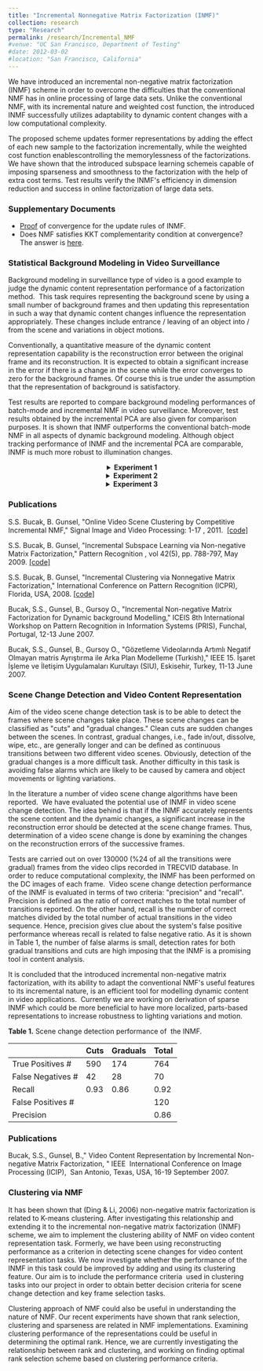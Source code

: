 ```yaml
---
title: "Incremental Nonnegative Matrix Factorization (INMF)"
collection: research
type: "Research"
permalink: /research/Incremental_NMF
#venue: "UC San Francisco, Department of Testing"
#date: 2012-03-02
#location: "San Francisco, California"
---
```



We have introduced an incremental non-negative matrix factorization (INMF) scheme in order to overcome
the difficulties that the conventional NMF has in online processing of large data sets. Unlike the conventional
NMF, with its incremental nature and weighted cost function, the introduced INMF successfully utilizes adaptability
to dynamic content changes with a low computational complexity.

The proposed scheme updates former representations by adding the effect of each new sample to the factorization incrementally, 
while the weighted cost function enablescontrolling the memorylessness of the factorizations. We have shown that the introduced 
subspace learning schemeis capable of imposing sparseness and smoothness to the factorization with the help of extra cost terms.
Test results verify the INMF's efficiency in dimension reduction and success in online factorization of large data sets.


### Supplementary Documents

* [Proof](INMF_conv_proof.pdf) of convergence for the update rules of INMF.
* Does NMF satisfies KKT complementarity condition at convergence? The answer is [here](KKT.pdf).

### Statistical Background Modeling in Video Surveillance

Background modeling in surveillance type of video is a good example to judge the dynamic content representation
performance of a factorization method.  This task requires representing the background scene by using a small
number of background frames and then updating this representation in such a way that dynamic content changes
influence the representation appropriately. These changes include entrance / leaving of an object into / from
the scene and variations in object motions.

Conventionally, a quantitative measure of the dynamic content representation capability is the reconstruction
error between the original frame and its reconstruction. It is expected to obtain a significant increase in the
error if there is a change in the scene while the error converges to zero for the background frames. Of course
this is true under the assumption that the representation of background is satisfactory.

Test results are reported to compare background modeling performances of batch-mode and incremental NMF in video
surveillance. Moreover, test results obtained by the incremental PCA are also given for comparison purposes. It
is shown that INMF outperforms the conventional batch-mode NMF in all aspects of dynamic background modeling.
Although object tracking performance of INMF and the incremental PCA are comparable, INMF is much more robust
to illumination changes.




<!--- Using a bit of html here, in order to achieve middle aligned text. --->

<details><summary align = "center"><b>Experiment 1</b></summary>
<p>
<p align = "center"><b>
Adaptibility To Dynamic Content Changes
	</b></p>
In order to justify the INMF representations’ capability of adaptation to dynamic data variations, a test video
sequence which contains mobile foreground objects are used. In video surveillance applications, initially a background
model is constructed and if there is a foreground object or motion in the scene, for instance if an object enters to
the scene or an initially stable object in the background starts moving, the deviations from the background model
are tracked. On the other hand, after a mobile object exits from the scene, or stops thus turns into a background
object, a powerful online factorization scheme should be capable of adapting the representation according to these
changes. 
	These changes are referred as dynamic content changes and could be considered as local variations from
the observed model. That is, the observed samples are not globally changed but only a local region of data experiences
variations. So, when the samples (frames) containing foreground objects (local variations) are projected onto
the background model, these deviations from the original factorization can be measured. Alternatively, after
reconstructing each frame by using the factorization of the background model, the deviations from the background
can be found by calculating the reconstruction error. We have constructed difference images by substituting the
reconstructed image from the original frame. By this method, we aim to detect the foreground objects (if exist) in the scene.
	
<!--- Here, we compare the performances of incremental non-negative matrix factorization (INMF) and the conventional non-negative
matrix factorization (INMF) in adaptability to dynamic content changes. We have 2 videos which are made up of difference images. --->

<!---According to the videos above, it is clear that INMF outperforms NMF in this task. In the NMF video, it can be seen that NMF 
fails to  update the background model successfully. Because of this, after a mobile object stops and becomes a background 
object, it still exists in the second video. On the other hand, INMF successfully forms representations in which foreground
objects and background are seperated. --->

</p>
</details>



<details><summary align = "center"><b>Experiment 2</b></summary>
<p>
<p align = "center"><b>
Robustness To Illuminaton Changes
	</b></p>
	Background modeling in outdoor surveillance video sequences may be more challenging as the illumination is 
very likely to change throughout the scene. The variations in the background model caused by illumination changes are 
global. In fact, illumination changes result in a shift at intensity values of majority of the pixels, resulting in a
significant change in their mean value. Therefore, intense illumination changes are difficult to handle because
of the deviations they cause on the observed data.
	<!--- We have evaluated the incremental factorization performance under severe illumination changes. A comparison between the incremental non-negative matrix factorization (INMF) and incremental principle component analysis (IPCA) has been performed for the weighting functions (1- α) and α. In order to make the differences more visible, α is chosen as 0.05. The following videos are made up of difference frames which are taken from a scene where there is no foreground object or motion, except the illumination changes. It is clear that the INMF is more robust to global data changes compared to IPCA, for the effects of illumination change are less in the INMF video. --->

</p>
</details>


<details><summary align = "center"><b>Experiment 3</b></summary>
<p>
<p align = "center"><b>
Inremental Learning By Incremental Non-Negative Matrix Factorization
	</b></p>
	Once the representations (i.e. matrices W and H) are obtained for a group of observations, INMF aims to update
the former representations according to the new samples.  In video surveillance application, we try to model the background
in the scene and update the background model as the dynamic content of the video changes. So, whenever a new farme is acquired,
the mixing matrix W, which in fact reflects the characteristics of the scene, is updated by including the effect of the new
frame. So for each new sample in the incremental algorithm, the mixing matrix W experiences some changes depending on the video
content.
	<!--- In our video surveillence application, since the rank (r) is chosen as 2, W  has 2 columns. Each column of matrix W
is a basis image of the scene. So, after obtaining the basis images for each step, we have constructed 2 video sequences by
making each of the basis vactors a video frame in order to observe the changes in the basis images. The first video contains
the basis images obtained from the first column of W whereas the second one is constructed from the basis images retrieved from
the second column of W.  The changes in the content of the scene are successfully reflected to the basis images as it can be seen
in the following video sequences. --->
</p>
</details>


<!--- Back to markdown style. --->

### Publications

S.S. Bucak, B. Gunsel, "Online Video Scene Clustering by Competitive Incremental NMF," Signal Image and Video 
Processing: 1-17 , 2011.  [[code]](comp_INMF.zip)

S.S. Bucak, B. Gunsel, "Incremental Subspace Learning via Non-negative Matrix Factorization," Pattern 
Recognition , vol 42(5), pp. 788-797, May 2009. [[code]](INMF.zip)

S.S. Bucak, B. Gunsel, "Incremental Clustering via Nonnegative Matrix Factorization," International Conference 
on Pattern Recognition (ICPR), Florida, USA, 2008. [[code]](inc_INMF.zip)

Bucak, S.S., Gunsel, B., Gursoy O., "Incremental Non-negative Matrix Factorization for Dynamic background
Modelling," ICEIS 8th International Workshop on Pattern Recognition in Information Systems (PRIS), Funchal, Portugal, 12-13 June 2007.

Bucak, S.S., Gunsel, B., Gursoy O., "Gözetleme Videolarında Artımlı Negatif Olmayan matris Ayrıştırma ile
Arka Plan Modelleme (Turkish)," IEEE 15. İşaret İşleme ve İletişim Uygulamaları Kurultayı (SIU), Eskisehir, Turkey, 11-13 June 2007.

### Scene Change Detection and Video Content Representation

Aim of the video scene change detection task is to be able to detect the frames where scene changes take place. These
scene changes can be classified as "cuts" and "gradual changes." Clean cuts are sudden changes between the scenes.
In contrast, gradual changes, i.e., fade in/out, dissolve, wipe, etc., are generally longer and can be defined as
continuous transitions between two different video scenes. Obviously, detection of the gradual changes is a more
difficult task. Another difficulty in this task is avoiding false alarms which are likely to be caused by camera
and object movements or lighting variations.

In the literature a number of video scene change algorithms have been reported.  We have evaluated the potential use
of INMF in video scene change detection. The idea behind is that if the INMF accurately represents the scene content
and the dynamic changes, a significant increase in the reconstruction error should be detected at the scene change
frames. Thus, determination of a video scene change is done by examining the changes on the reconstruction errors
of the successive frames.

Tests are carried out on over 130000 (%24 of all the transitions were gradual) frames from the video clips recorded
in TRECVID database. In order to reduce computational complexity, the INMF has been performed on the DC images of each
frame.  Video scene change detection performance of the INMF is evaluated in terms of two criteria: "precision" and
"recall". Precision is defined as the ratio of correct matches to the total number of transitions reported. On the
other hand, recall is the number of correct matches divided by the total number of actual transitions in the video
sequence. Hence, precision gives clue about the system's false positive performance whereas recall is related to
false negative ratio. As it is shown in Table 1, the number of false alarms is small, detection rates for both
gradual transitions and cuts are high imposing that the INMF is a promising tool in content analysis.

It is concluded that the introduced incremental non-negative matrix factorization, with its ability to adapt the
conventional NMF's useful features to its incremental nature, is an efficient tool for modelling dynamic content
in video applications.  Currently we are working on derivation of sparse INMF which could be more beneficial to
have more localized, parts-based representations to increase robustness to lighting variations and motion.

**Table 1.** Scene change detection performance of  the INMF.

|                  | Cuts          | Graduals      | Total |
|------------------|---------------|---------------|-------|
|True Positives #  | 590           | 174           | 764   |
|False Negatives # | 42            | 28            | 70    |
|Recall            | 0.93          | 0.86          | 0.92  |
|False Positives # |               |               | 120   |
|Precision         |               |               | 0.86  |

### Publications

Bucak, S.S., Gunsel, B.," Video Content Representation by Incremental Non-negative Matrix Factorization,
" IEEE  International Conference on Image Processing (ICIP),  San Antonio, Texas, USA, 16-19 September 2007.

### Clustering via NMF

It has been shown that (Ding & Li, 2006) non-negative matrix factorization is related to K-means clustering.
After investigating this relationship and extending it to the incremental non-negative matrix factorization
(INMF) scheme, we aim to implement the clustering ability of NMF on video content representation task. Formerly,
we have been using reconstructing performance as a criterion in detecting scene changes for video content
representation tasks. We now investigate whether the performance of the INMF in this task could be improved
by adding and using its clustering feature. Our aim is to include the performance criteria  used in clustering
tasks into our project in order to obtain better decision criteria for scene change detection and key frame selection tasks.

Clustering approach of NMF could also be useful in understanding the nature of NMF. Our recent experiments have shown
that rank selection, clustering and sparseness are related in NMF implementations. Examining clustering performance
of the representations could be useful in determining the optimal rank. Hence, we are currently investigating the
relationship between rank and clustering, and working on finding optimal rank selection scheme based on clustering
performance criteria.

